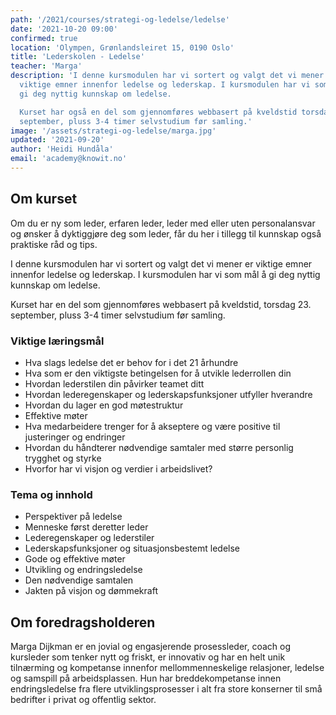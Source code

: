 ```yaml
---
path: '/2021/courses/strategi-og-ledelse/ledelse'
date: '2021-10-20 09:00'
confirmed: true
location: 'Olympen, Grønlandsleiret 15, 0190 Oslo'
title: 'Lederskolen - Ledelse'
teacher: 'Marga'
description: 'I denne kursmodulen har vi sortert og valgt det vi mener er
  viktige emner innenfor ledelse og lederskap. I kursmodulen har vi som mål å
  gi deg nyttig kunnskap om ledelse.

  Kurset har også en del som gjennomføres webbasert på kveldstid torsdag 23.
  september, pluss 3-4 timer selvstudium før samling.'
image: '/assets/strategi-og-ledelse/marga.jpg'
updated: '2021-09-20'
author: 'Heidi Hundåla'
email: 'academy@knowit.no'
---
```


## Om kurset

Om du er ny som leder, erfaren leder, leder med eller uten personalansvar og
ønsker å dyktiggjøre deg som leder, får du her i tillegg til kunnskap også
praktiske råd og tips.

I denne kursmodulen har vi sortert og valgt det vi mener er viktige emner
innenfor ledelse og lederskap. I kursmodulen har vi som mål å gi deg nyttig
kunnskap om ledelse.

Kurset har en del som gjennomføres webbasert på kveldstid, torsdag 23.
september, pluss 3-4 timer selvstudium før samling.

### Viktige læringsmål

- Hva slags ledelse det er behov for i det 21 århundre
- Hva som er den viktigste betingelsen for å utvikle lederrollen din
- Hvordan lederstilen din påvirker teamet ditt
- Hvordan lederegenskaper og lederskapsfunksjoner utfyller hverandre
- Hvordan du lager en god møtestruktur
- Effektive møter
- Hva medarbeidere trenger for å akseptere og være positive til justeringer og
  endringer
- Hvordan du håndterer nødvendige samtaler med større personlig trygghet og
  styrke
- Hvorfor har vi visjon og verdier i arbeidslivet?

### Tema og innhold

- Perspektiver på ledelse
- Menneske først deretter leder
- Lederegenskaper og lederstiler
- Lederskapsfunksjoner og situasjonsbestemt ledelse
- Gode og effektive møter
- Utvikling og endringsledelse
- Den nødvendige samtalen
- Jakten på visjon og dømmekraft

## Om foredragsholderen

Marga Dijkman er en jovial og engasjerende prosessleder, coach og kursleder
som tenker nytt og friskt, er innovativ og har en helt unik tilnærming og
kompetanse innenfor mellommenneskelige relasjoner, ledelse og samspill på
arbeidsplassen. Hun har breddekompetanse innen endringsledelse fra flere
utviklingsprosesser i alt fra store konserner til små bedrifter i privat og
offentlig sektor.
